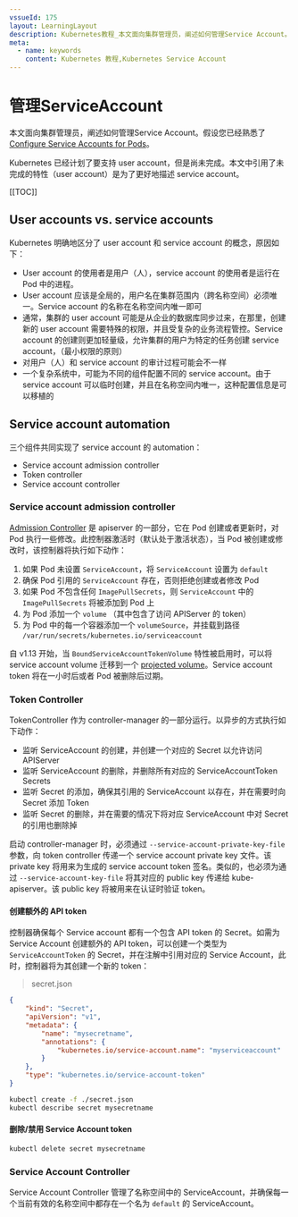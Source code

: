 ```yaml
---
vssueId: 175
layout: LearningLayout
description: Kubernetes教程_本文面向集群管理员，阐述如何管理Service Account。Kubernetes 已经计划了要支持 user account，但是尚未完成。本文中引用了未完成的特性（user account）是为了更好地描述 service account。
meta:
  - name: keywords
    content: Kubernetes 教程,Kubernetes Service Account
---
```


# 管理ServiceAccount

<AdSenseTitle/>

本文面向集群管理员，阐述如何管理Service Account。假设您已经熟悉了 [Configure Service Accounts for Pods](https://kubernetes.io/docs/tasks/configure-pod-container/configure-service-account/)。

<!-- FIXME -->

Kubernetes 已经计划了要支持 user account，但是尚未完成。本文中引用了未完成的特性（user account）是为了更好地描述 service account。

[[TOC]]

## User accounts vs. service accounts


Kubernetes 明确地区分了 user account 和 service account 的概念，原因如下：

* User account 的使用者是用户（人），service account 的使用者是运行在 Pod 中的进程。
* User account 应该是全局的，用户名在集群范围内（跨名称空间）必须唯一。Service account 的名称在名称空间内唯一即可
* 通常，集群的 user account 可能是从企业的数据库同步过来，在那里，创建新的 user account 需要特殊的权限，并且受复杂的业务流程管控。Service account 的创建则更加轻量级，允许集群的用户为特定的任务创建 service account，（最小权限的原则）
* 对用户（人）和 service account 的审计过程可能会不一样
* 一个复杂系统中，可能为不同的组件配置不同的 service account。由于 service account 可以临时创建，并且在名称空间内唯一，这种配置信息是可以移植的

## Service account automation

三个组件共同实现了 service account 的 automation：
* Service account admission controller
* Token controller
* Service account controller

### Service account admission controller

[Admission Controller](https://kubernetes.io/docs/reference/access-authn-authz/admission-controllers/) 是 apiserver 的一部分，它在 Pod 创建或者更新时，对 Pod 执行一些修改。此控制器激活时（默认处于激活状态），当 Pod 被创建或修改时，该控制器将执行如下动作：
1. 如果 Pod 未设置 `ServiceAccount`，将 `ServiceAccount` 设置为 `default`
2. 确保 Pod 引用的 `ServiceAccount` 存在，否则拒绝创建或者修改 Pod 
3. 如果 Pod 不包含任何 `ImagePullSecrets`，则 `ServiceAccount` 中的 `ImagePullSecrets` 将被添加到 Pod 上
4. 为 Pod 添加一个 `volume` （其中包含了访问 APIServer 的 token）
5. 为 Pod 中的每一个容器添加一个 `volumeSource`，并挂载到路径 `/var/run/secrets/kubernetes.io/serviceaccount`

自 v1.13 开始，当 `BoundServiceAccountTokenVolume` 特性被启用时，可以将 service account volume 迁移到一个 [projected volume](https://kubernetes.io/docs/tasks/configure-pod-container/configure-projected-volume-storage/)。Service account token 将在一小时后或者 Pod 被删除后过期。

### Token Controller

TokenController 作为 controller-manager 的一部分运行。以异步的方式执行如下动作：

* 监听 ServiceAccount 的创建，并创建一个对应的 Secret 以允许访问 APIServer
* 监听 ServiceAccount 的删除，并删除所有对应的 ServiceAccountToken Secrets
* 监听 Secret 的添加，确保其引用的 ServiceAccount 以存在，并在需要时向 Secret 添加 Token
* 监听 Secret 的删除，并在需要的情况下将对应 ServiceAccount 中对 Secret 的引用也删除掉

启动 controller-manager 时，必须通过 `--service-account-private-key-file` 参数，向 token controller 传递一个 service account private key 文件。该 private key 将用来为生成的 service account token 签名。类似的，也必须为通过 `--service-account-key-file` 将其对应的 public key 传递给 kube-apiserver。该 public key 将被用来在认证时验证 token。

#### 创建额外的 API token

控制器确保每个 Service account 都有一个包含 API token 的 Secret。如需为 Service Account 创建额外的 API token，可以创建一个类型为 `ServiceAccountToken` 的 Secret，并在注解中引用对应的 Service Account，此时，控制器将为其创建一个新的 token：

> secret.json

``` json
{
    "kind": "Secret",
    "apiVersion": "v1",
    "metadata": {
        "name": "mysecretname",
        "annotations": {
            "kubernetes.io/service-account.name": "myserviceaccount"
        }
    },
    "type": "kubernetes.io/service-account-token"
}
```

``` sh
kubectl create -f ./secret.json
kubectl describe secret mysecretname
```

#### 删除/禁用 Service Account token

``` sh
kubectl delete secret mysecretname
```

### Service Account Controller

Service Account Controller 管理了名称空间中的 ServiceAccount，并确保每一个当前有效的名称空间中都存在一个名为 `default` 的 ServiceAccount。

